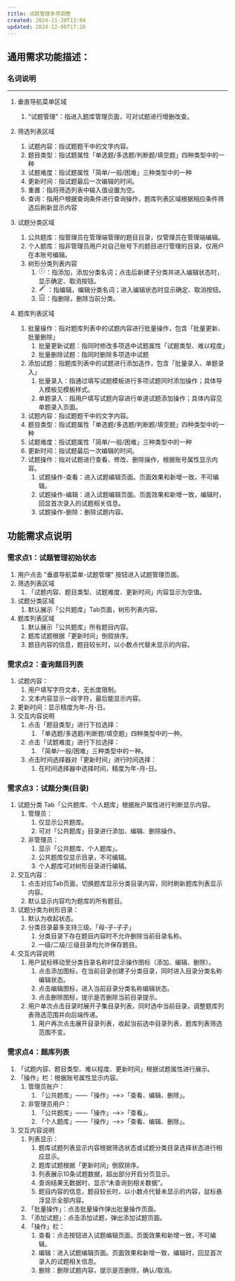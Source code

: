 ```yaml
---
title: 试题管理多项调整
created: 2024-11-20T13:04
updated: 2024-12-06T17:28
---
```











## 通用需求功能描述：
### 名词说明
---
1. 垂直导航菜单区域
   1.  "试题管理"：指进入题库管理页面，可对试题进行增删改查。
2.   筛选列表区域
     1.   试题内容：指试题题干中的文字内容。
     2.   题目类型：指试题属性「单选题/多选题/判断题/填空题」四种类型中的一种
     3.   试题难度：指试题属性「简单/一般/困难」三种类型中的一种
     4.   更新时间：指试题最后一次编辑的时间。
     5.   重置：指将筛选列表中输入值设置为空。
     6.   查询：指用户根据查询条件进行查询操作，题库列表区域根据相应条件筛选后刷新显示内容
3.   试题分类区域
     1.   公共题库：指管理员在管理端管理的题目目录，仅管理员在管理端编辑。
     2.   个人题库：指非管理员用户对自己账号下的题目进行管理的目录，仅用户在本账号编辑。
     3.   树形分类列表内容
          1.    <svg t="1733468459068" class="icon" viewBox="0 0 1024 1024" version="1.1" xmlns="http://www.w3.org/2000/svg" p-id="5281" width="16" height="16" fill="gray"><path d="M509.65 961C263.6 961 62.3 759.26 62.3 512.7S263.6 64.41 509.65 64.41 957 266.14 957 512.7 755.69 961 509.65 961zM654 856.61a377.28 377.28 0 0 0 198.65-199.12 371.82 371.82 0 0 0 0-289.58A377.18 377.18 0 0 0 654 168.79a369.15 369.15 0 0 0-288.64 0 377.09 377.09 0 0 0-198.71 199.12 371.82 371.82 0 0 0 0 289.58A377.12 377.12 0 0 0 365.33 856.6a369.21 369.21 0 0 0 288.64 0z" fill="#949DA6" p-id="5282"></path><path d="M270.87 473.67m37.5 0l405 0q37.5 0 37.5 37.5l0 0q0 37.5-37.5 37.5l-405 0q-37.5 0-37.5-37.5l0 0q0-37.5 37.5-37.5Z" fill="#949DA6" p-id="5283"></path><path d="M473.37 751.17m0-37.5l0-405q0-37.5 37.5-37.5l0 0q37.5 0 37.5 37.5l0 405q0 37.5-37.5 37.5l0 0q-37.5 0-37.5-37.5Z" fill="#949DA6" p-id="5284"></path></svg>：指添加，添加分类名词；点击后新建子分类并进入编辑状态时，显示确定、取消按钮。
          2. <svg t="1733468053737" class="icon" viewBox="0 0 1028 1024" version="1.1" xmlns="http://www.w3.org/2000/svg" p-id="4277" width="16" height="16" fill="gray"><path d="M1018.319924 112.117535q4.093748 9.210934 6.652341 21.492179t2.558593 25.585928-5.117186 26.609365-16.374994 25.585928q-12.281245 12.281245-22.003898 21.492179t-16.886712 16.374994q-8.187497 8.187497-15.351557 14.32812l-191.382739-191.382739q12.281245-11.257808 29.167958-27.121083t28.144521-25.074209q14.32812-11.257808 29.679676-15.863275t30.191395-4.093748 28.656239 4.605467 24.050772 9.210934q21.492179 11.257808 47.589826 39.402329t40.425766 58.847634zM221.062416 611.554845q6.140623-6.140623 28.656239-29.167958t56.289041-56.80076l74.710909-74.710909 82.898406-82.898406 220.038979-220.038979 191.382739 192.406177-220.038979 220.038979-81.874969 82.898406q-40.937484 39.914047-73.687472 73.175753t-54.242167 54.753885-25.585928 24.562491q-10.234371 9.210934-23.539054 19.445305t-27.632802 16.374994q-14.32812 7.16406-41.960921 17.398431t-57.824197 19.957024-57.312478 16.886712-40.425766 9.210934q-27.632802 3.070311-36.843736-8.187497t-5.117186-37.867173q2.046874-14.32812 9.722653-41.449203t16.374994-56.289041 16.886712-53.730448 13.304682-33.773425q6.140623-14.32812 13.816401-26.097646t22.003898-26.097646z" p-id="4278"></path></svg> ：指编辑，编辑分类名词；进入编辑状态时显示确定、取消按钮。
          3. <svg t="1733468576407" class="icon" viewBox="0 0 1024 1024" version="1.1" xmlns="http://www.w3.org/2000/svg" p-id="6308" width="16" height="16" fill="gray"><path d="M162.181567 327.67055h97.332564v695.916023H162.181567zM374.919368 394.409505h97.332564v463.333718H374.919368zM59.53351 247.465682V150.133118h904.93298V247.465682z" fill="#666666" p-id="6309"></path><path d="M162.181567 1024V926.667436h735.605029v97.332564zM587.657169 394.409505h97.332565v463.333718H587.657169z" fill="#666666" p-id="6310"></path><path d="M800.394971 327.67055h97.332564v695.916023h-97.332564zM528.123659 61.305341a93.788903 93.788903 0 0 1 93.788903 93.729842h61.305341a155.094244 155.094244 0 0 0-310.129427 0h61.305341a93.788903 93.788903 0 0 1 93.729842-93.729842z" fill="#666666" p-id="6311"></path></svg>：指删除，删除当前分类。
    
4. 题库列表区域
   1. 批量操作：指对题库列表中的试题内容进行批量操作，包含「批量更新、批量删除」
      1. 批量更新试题：指同时修改多项选中试题属性「试题类型、难以程度」
      2. 批量删除试题：指同时删除多项选中试题
   2. 添加试题：指题库列表中的试题进行添加造作，包含「批量录入、单题录入」
      1. 批量录入：指通过填写试题模板进行多项试题同时添加操作；具体导入模板见模板样式。
      2. 单题录入：指用户填写试题内容进行单道试题添加操作；具体内容见单题录入页面。
   3. 试题内容：指试题题干中的文字内容。
   4. 题目类型：指试题属性「单选题/多选题/判断题/填空题」四种类型中的一种
   5. 试题难度：指试题属性「简单/一般/困难」三种类型中的一种
   6. 更新时间：指试题最后一次编辑的时间。
   7. 试题操作：指对试题进行查看、修改、删除操作，根据账号属性显示内容。
      1.  试题操作-查看：进入试题编辑页面。页面效果和新增一致，不可编辑。
      2.  试题操作-编辑：进入试题编辑页面。页面效果和新增一致，编辑时，回显首次录入的试题相关信息。
      3.  试题操作-删除：删除试题内容。


## 功能需求点说明

### 需求点1：试题管理初始状态
1. 用户点击 "垂直导航菜单-试题管理" 按钮进入试题管理页面。
2. 筛选列表区域
   1. 「试题内容、题目类型、试题难度、更新时间」内容显示为空值。
3. 试题分类区域
   1. 默认展示「公共题库」Tab页面，树形列表内容。
4. 题库列表区域
   1. 默认展示「公共题库」所有题目内容。
   2. 题库试题根据「更新时间」倒叙排序。
   3. 题目内容的信息，题目较长时，以小数点代替未显示的内容。

### 需求点2：查询题目列表
1. 试题内容：
   1. 用户填写字符文本，无长度限制。
   2. 文本内容显示一段字符，最后能显示内容。
2. 更新时间：显示精度为年-月-日。
3. 交互内容说明
   1. 点击「题目类型」进行下拉选择：
      1. 「单选题/多选题/判断题/填空题」四种类型中的一种。
   2. 点击「试题难度」进行下拉选择：
      1. 「简单/一般/困难」三种类型中的一种。
   3. 点击时间选择器对「更新时间」进行时间选择：
      1. 在时间选择器中选择时间，精度为年-月-日。

### 需求点3：试题分类(目录)
1. 试题分类 Tab「公共题库、个人题库」根据账户属性进行判断显示内容。
   1. 管理员：
      1. 仅显示公共题库。
      2. 可对「公共题库」目录进行添加、编辑、删除操作。
   2. 非管理员：
      1. 显示「公共题库、个人题库」。
      2. 公共题库仅显示目录，不可编辑。
      3. 个人题库可对树形目录进行编辑。
2. 交互内容：
   1. 点击对应Tab页面，切换题库显示分类目录内容，同时刷新题库列表显示内容。
   2. 默认显示内容均为题库的所有题目。
3. 试题分类为树形目录：
   1. 默认为收起状态。
   2. 分类目录最多支持三级。「母-子-子子」
      1. 分类目录下存在题目内容时不允许删除当前目录名称。
      2. 一级/二级/三级目录均允许保存题目。
4. 交互内容说明
   1. 用户鼠标移动至分类目录名称时显示操作图标（添加、编辑、删除）。
      1. 点击添加图标，在当前目录创建子分类目录，同时进入目录分类名称编辑状态。
      2. 点击编辑图标，进入当前目录分类名称编辑状态。
      3. 点击删除图标，提示是否删除当前目录提示。
   2. 用户单次点击目录时展开子集目录列表，同时选中当前目录，调整题库列表筛选范围并向后端传递。
      1. 用户再次点击展开目录列表，收起当前选中目录列表，题库列表筛选范围不变。

### 需求点4：题库列表
1. 「试题内容、题目类型、难以程度、更新时间」根据试题属性进行展示。
2. 「操作」栏：根据账号属性显示内容。
   1. 管理员账户：
      1. 「公共题库」——「操作」——>>「查看、编辑、删除」。
   2. 非管理员用户：
      1. 「公共题库」——「操作」——>>「查看」。
      2. 「个人题库」——「操作」——>>「查看、编辑、删除」。
3. 交互内容说明
   1. 列表显示：
      1. 题库试题列表显示内容根据筛选状态或试题分类目录选择状态进行相应显示。
      2. 题库试题根据「更新时间」倒叙排序。
      3. 列表展示10条试题数据，超出部分开启分页显示。
      4. 查询结果无数据时，显示“未查询到相关数据”。
      5. 题目内容的信息，题目较长时，以小数点代替未显示的内容，鼠标悬浮显示全部内容。
   2. 「批量操作」：点击批量操作弹出批量操作页面。
   3. 「添加试题」：点击添加试题，弹出添加试题页面。
   4. 「操作」栏：
      1. 查看：点击按钮进入试题编辑页面。页面效果和新增一致，不可编辑。
      2. 编辑：进入试题编辑页面。页面效果和新增一致，编辑时，回显首次录入的试题相关信息。
      3. 删除：删除试题内容，提示是否删除，确认/取消。
























<!-- 




;

        +------------------------------------+
        |          题库管理系统               |
        |                                    |
        |  +---------------------+           |
        |  |      管理员（Admin）   |           |
        |  +---------------------+           |
        |        |                            |
        |        |                            |
        |   +------------------+              |
        |   |   用户管理       |<--------------|
        |   |   题库管理       |<-------------|
        |   |   试卷管理       |<-------------|
        |   |   查看统计数据   |<-------------|
        |   +------------------+              |
        |                                    |
        |  +---------------------+           |
        |  |     教师（Teacher）  |           |
        |  +---------------------+           |
        |        |                            |
        |        |                            |
        |   +------------------+              |
        |   |   创建试题        |<-------------|
        |   |   编辑试题        |<-------------|
        |   |   组织试卷        |<-------------|
        |   |   查看成绩        |<-------------|
        |   |   发布试卷        |<-------------|
        |   +------------------+              |
        |                                    |
        |  +---------------------+           |
        |  |    学生（Student）    |           |
        |  +---------------------+           |
        |        |                            |
        |        |                            |
        |   +------------------+              |
        |   |   查看试卷        |<-------------|
        |   |   答题            |<-------------|
        |   |   查看成绩        |<-------------|
        |   +------------------+              |
        |                                    |
        +------------------------------------+



















试题管理页面
包含5个区域；区域之间，参考间距20px



【垂直导航菜单区域】
参考尺寸：180px*750px
「界面内元素内容」

【综合操作区域】
参考尺寸：1700px*80px

「界面内元素内容」
文本，1项，“题库“
按钮，3项，“批量操作”、“筛选”、“添加试题”

【试题分类区域】
参考尺寸：300px*750px
元素内容：
树形大纲，2项，“公共题库”、“个人题库”

【题库列表区域】
参考尺寸：1400px*750px
元素内容：
行选择框，1项，
表头文本：
文本，7项，“试题内容”、“试题分类”、“试题标签”、“题目类型”、“试题难度”、“创建时间”、“操作”

【筛选列表区域】
参考尺寸：1700px*70px
元素内容：
文本，5项，“题目内容”、“试题类型”、“试题难度”、“更新时间”、“试题标签”
文本输入框，1项，“题目内容”
下拉选择框，3项，“题目类型”、“试题难度”
时间选择器，1项，“更新时间”
按钮，1项，“试题标签” -->
